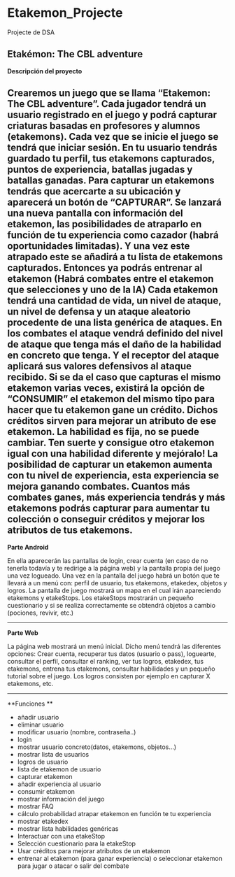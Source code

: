# Etakemon_Projecte
Projecte de DSA

Etakémon: The CBL adventure
--------------------------
**Descripción del proyecto**

Crearemos un juego que se llama “Etakemon: The CBL adventure”.
Cada jugador tendrá un usuario registrado en el juego y podrá capturar criaturas basadas en profesores y alumnos (etakemons).
Cada vez que se inicie el juego se tendrá que iniciar sesión.
En tu usuario tendrás guardado tu perfil, tus etakemons capturados, puntos de experiencia, batallas jugadas y batallas ganadas.
Para capturar un etakemons tendrás que acercarte a su ubicación y aparecerá un botón de “CAPTURAR”. Se lanzará una nueva pantalla con información del etakemon, las posibilidades de atraparlo en función de tu experiencia como cazador (habrá oportunidades limitadas). Y una vez este atrapado este se añadirá a tu lista de etakemons capturados. 
Entonces ya podrás entrenar al etakemon (Habrá combates entre el etakemon que selecciones y uno de la IA)
Cada etakemon tendrá una cantidad de vida, un nivel de ataque, un nivel de defensa y un ataque aleatorio procedente de una lista genérica de ataques.
En los combates el ataque vendrá definido del nivel de ataque que tenga más el daño de la habilidad en concreto que tenga. Y el receptor del ataque aplicará sus valores defensivos al ataque recibido.
Si se da el caso que capturas el mismo etakemon varias veces, existirá la opción de “CONSUMIR” el etakemon del mismo tipo para hacer que tu etakemon gane un crédito. Dichos créditos sirven para mejorar un atributo de ese etakemon. La habilidad es fija, no se puede cambiar. Ten suerte y consigue otro etakemon igual con una habilidad diferente y mejóralo!
La posibilidad de capturar un etakemon aumenta con tu nivel de experiencia, esta experiencia se mejora ganando combates. Cuantos más combates ganes, más experiencia tendrás y más etakemons podrás capturar para aumentar tu colección o conseguir créditos y mejorar los atributos de tus etakemons.
----------------------------
**Parte Android**

En ella aparecerán las pantallas de login, crear cuenta (en caso de no tenerla todavía y te redirige a la página web) y la pantalla propia del juego una vez logueado.
Una vez en la pantalla del juego habrá un botón que te llevará a un menú con: perfil de usuario, tus etakemons, etakedex, objetos y logros.
La pantalla de juego mostrará un mapa en el cual irán apareciendo etakemons y etakeStops.
Los etakeStops mostrarán un pequeño cuestionario y si se realiza correctamente se obtendrá objetos a cambio (pociones, revivir, etc.)

-----------------------------
**Parte Web**

La página web mostrará un menú inicial.
Dicho menú tendrá las diferentes opciones: Crear cuenta, recuperar tus datos (usuario o pass), loguearte, consultar el perfil, consultar el ranking, ver tus logros, etakedex, tus etakemons, entrena tus etakemons, consultar habilidades y un pequeño tutorial sobre el juego.
Los logros consisten por ejemplo en capturar X etakemons, etc.

--------------------------------
**Funciones **
-	añadir usuario
-	eliminar usuario
-	modificar usuario (nombre, contraseña..)
-	login
-	mostrar usuario concreto(datos, etakemons, objetos…)
-	mostrar lista de usuarios 
-	logros de usuario
-	lista de etakemon de usuario
-	capturar etakemon
-	añadir experiencia al usuario
-	consumir etakemon
-	mostrar información del juego
-	mostrar FAQ
-	cálculo probabilidad atrapar etakemon en función te tu experiencia
-	mostrar etakedex
-	mostrar lista habilidades genéricas
-	Interactuar con una etakeStop
-	Selección cuestionario para la etakeStop
-	Usar créditos para mejorar atributos de un etakemon
-	entrenar al etakemon (para ganar experiencia)
o	seleccionar etakemon para jugar
o	atacar
o	salir del combate
